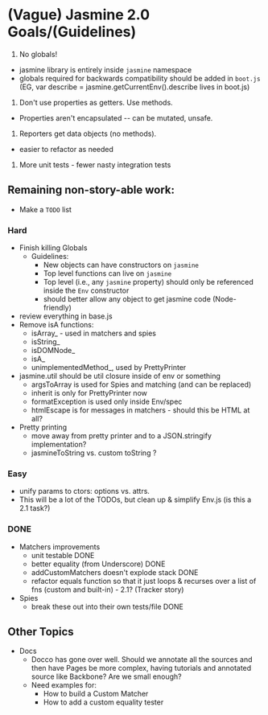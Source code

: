 # (Vague) Jasmine 2.0 Goals/(Guidelines)

1. No globals!
  * jasmine library is entirely inside `jasmine` namespace
  * globals required for backwards compatibility should be added in `boot.js` (EG, var describe = jasmine.getCurrentEnv().describe lives in boot.js)
1. Don't use properties as getters. Use methods.
  * Properties aren't encapsulated -- can be mutated, unsafe.
1. Reporters get data objects (no methods).
  * easier to refactor as needed
1. More unit tests - fewer nasty integration tests

## Remaining non-story-able work:
* Make a `TODO` list

### Hard
* Finish killing Globals
  * Guidelines:
    * New objects can have constructors on `jasmine`
    * Top level functions can live on `jasmine`
    * Top level (i.e., any `jasmine` property) should only be referenced inside the `Env` constructor
    * should better allow any object to get jasmine code (Node-friendly)
* review everything in base.js
* Remove isA functions:
  * isArray_ - used in matchers and spies
  * isString_
  * isDOMNode_
  * isA_
  * unimplementedMethod_, used by PrettyPrinter
* jasmine.util should be util closure inside of env or something
  * argsToArray is used for Spies and matching (and can be replaced)
  * inherit is only for PrettyPrinter now
  * formatException is used only inside Env/spec
  * htmlEscape is for messages in matchers - should this be HTML at all?
* Pretty printing
  * move away from pretty printer and to a JSON.stringify implementation?
  * jasmineToString vs. custom toString ?

### Easy

* unify params to ctors: options vs. attrs.
* This will be a lot of the TODOs, but clean up & simplify Env.js (is this a 2.1 task?)

### DONE
* Matchers improvements
  * unit testable DONE
  * better equality (from Underscore) DONE
  * addCustomMatchers doesn't explode stack DONE
  * refactor equals function so that it just loops & recurses over a list of fns (custom and built-in) - 2.1? (Tracker story)
* Spies
  * break these out into their own tests/file DONE


## Other Topics

* Docs
  * Docco has gone over well. Should we annotate all the sources and then have Pages be more complex, having tutorials and annotated source like Backbone? Are we small enough?
  * Need examples for:
     * How to build a Custom Matcher
     * How to add a custom equality tester





